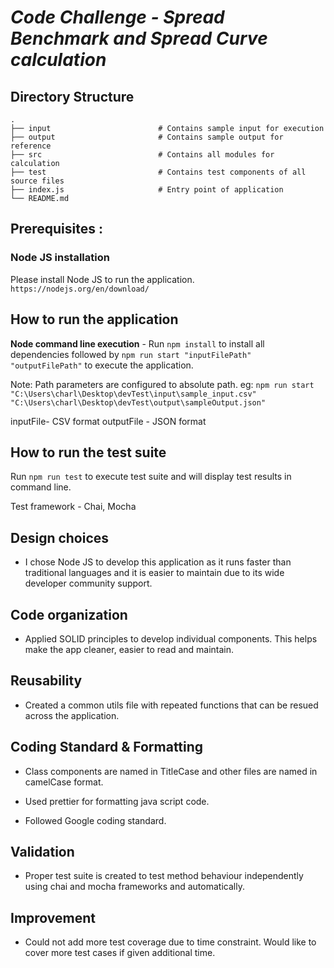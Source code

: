 # *Code Challenge - Spread Benchmark and Spread Curve calculation*

## Directory Structure
    .   
    ├── input                        # Contains sample input for execution
    ├── output                       # Contains sample output for reference
	├── src                          # Contains all modules for calculation 
    ├── test                         # Contains test components of all source files
    ├── index.js                     # Entry point of application
    └── README.md

## Prerequisites :

### Node JS installation

Please install Node JS to run the application. `https://nodejs.org/en/download/`


## How to run the application

**Node command line execution** - Run `npm install` to install all dependencies followed by `npm run start "inputFilePath" "outputFilePath"` to execute the application.

Note: Path parameters are configured to absolute path. eg: `npm run start "C:\Users\charl\Desktop\devTest\input\sample_input.csv" "C:\Users\charl\Desktop\devTest\output\sampleOutput.json"`

inputFile- CSV format
outputFile - JSON format

## How to run the test suite

Run `npm run test` to execute test suite and will display test results in command line.

Test framework - Chai, Mocha

## Design choices

- I chose Node JS to develop this application as it runs faster than traditional languages and it is easier to maintain due to its wide developer community support.

## Code organization

- Applied SOLID principles to develop individual components. This helps make the app cleaner, easier to read and maintain.

## Reusability

- Created a common utils file with repeated functions that can be resued across the application.

## Coding Standard & Formatting

- Class components are named in TitleCase and other files are named in camelCase format.

- Used prettier for formatting java script code.

- Followed Google coding standard.

## Validation

- Proper test suite is created to test method behaviour independently using chai and mocha frameworks and automatically.

## Improvement

- Could not add more test coverage due to time constraint. Would like to cover more test cases if given additional time.